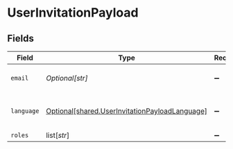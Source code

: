 # UserInvitationPayload


## Fields

| Field                                                                                                      | Type                                                                                                       | Required                                                                                                   | Description                                                                                                | Example                                                                                                    |
| ---------------------------------------------------------------------------------------------------------- | ---------------------------------------------------------------------------------------------------------- | ---------------------------------------------------------------------------------------------------------- | ---------------------------------------------------------------------------------------------------------- | ---------------------------------------------------------------------------------------------------------- |
| `email`                                                                                                    | *Optional[str]*                                                                                            | :heavy_minus_sign:                                                                                         | Email address of the address                                                                               | test@example.com                                                                                           |
| `language`                                                                                                 | [Optional[shared.UserInvitationPayloadLanguage]](undefined/models/shared/userinvitationpayloadlanguage.md) | :heavy_minus_sign:                                                                                         | Language for user invitation email                                                                         |                                                                                                            |
| `roles`                                                                                                    | list[*str*]                                                                                                | :heavy_minus_sign:                                                                                         | N/A                                                                                                        | 123:owner                                                                                                  |
